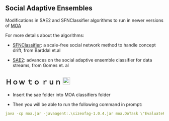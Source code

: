 ## Social Adaptive Ensembles

Modifications in SAE2 and SFNClassifier algorithms to run in newer versions of [MOA](https://github.com/Waikato/moa)

For more details about the algorithms: 

- [SFNClassifier](https://dl.acm.org/doi/10.1145/2554850.2554855): a scale-free social network method to handle concept drift, from Barddal et.al

- [SAE2](https://dl.acm.org/doi/10.1145/2554850.2554905): advances on the social adaptive ensemble classifier for data streams, from Gomes et. al

## Ｈｏｗ ｔｏ ｒｕｎ <img src = "https://media1.giphy.com/media/JZ40cnfnN11KycrvMF/giphy.gif?cid=ecf05e47a0n3gi1bfqntqmob8g9aid1oyj2wr3ds3mg700bl&rid=giphy.gif" width = 23px>

-   Insert the sae folder into MOA classifiers folder

-   Then you will be able to run the following command in prompt:

```yaml
java -cp moa.jar -javaagent:.\sizeofag-1.0.4.jar moa.DoTask \"EvaluatePrequential -l (sae.meta.SFNClassifier) -e (BasicClassificationPerformanceEvaluator -o ) {dataset}
```